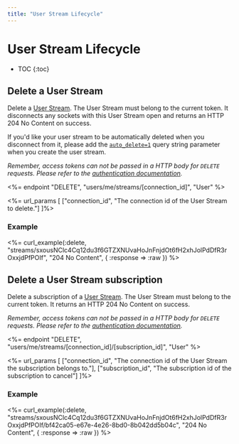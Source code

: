 ```yaml
---
title: "User Stream Lifecycle"
---
```


# User Stream Lifecycle

* TOC
{:toc}

## Delete a User Stream

Delete a [User Stream](/reference/resources/user-stream/). The User Stream must belong to the current token. It disconnects any sockets with this User Stream open and returns an HTTP 204 No Content on success.

If you'd like your user stream to be automatically deleted when you disconnect from it, please add the [`auto_delete=1`](/reference/resources/user-stream/#limits) query string parameter when you create the user stream.

*Remember, access tokens can not be passed in a HTTP body for ```DELETE``` requests. Please refer to the [authentication documentation](/reference/authentication/#making-authenticated-api-requests).*

<%= endpoint "DELETE", "users/me/streams/[connection_id]", "User" %>

<%= url_params [
    ["connection_id", "The connection id of the User Stream to delete."]
]%>

### Example

<%= curl_example(:delete, "streams/sxousNClc4Cq12du3f6GTZXNUvaHoJnFnjdOt6fH2xhJolPdDfR3rOxxjdPfPOIf", "204 No Content", {
    :response => :raw
}) %>


## Delete a User Stream subscription

Delete a subscription of a [User Stream](/reference/resources/user-stream/). The User Stream must belong to the current token. It returns an HTTP 204 No Content on success.

*Remember, access tokens can not be passed in a HTTP body for ```DELETE``` requests. Please refer to the [authentication documentation](/reference/authentication/#making-authenticated-api-requests).*

<%= endpoint "DELETE", "users/me/streams/[connection_id]/[subscription_id]", "User" %>

<%= url_params [
    ["connection_id", "The connection id of the User Stream the subscription belongs to."],
    ["subscription_id", "The subscription id of the subscription to cancel"]
]%>

### Example

<%= curl_example(:delete, "streams/sxousNClc4Cq12du3f6GTZXNUvaHoJnFnjdOt6fH2xhJolPdDfR3rOxxjdPfPOIf/bf42ca05-e67e-4e26-8bd0-8b042dd5b04c", "204 No Content", {
    :response => :raw
}) %>
